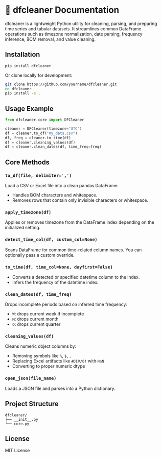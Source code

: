 # 🧹 dfcleaner Documentation
dfcleaner is a lightweight Python utility for cleaning, parsing, and preparing time series and tabular datasets.
It streamlines common DataFrame operations such as timezone normalization, date parsing, frequency inference, BOM removal, and value cleaning.

## Installation

```bash
pip install dfcleaner
```

Or clone locally for development:

```bash
git clone https://github.com/yourname/dfcleaner.git
cd dfcleaner
pip install -e .
```

## Usage Example

```python
from dfcleaner.core import DFCleaner

cleaner = DFCleaner(timezone="UTC")
df = cleaner.to_df("my_data.csv")
df, freq = cleaner.to_time(df)
df = cleaner.cleaning_values(df)
df = cleaner.clean_dates(df, time_freq=freq)
```

## Core Methods

### `to_df(file, delimiter=',')`

Load a CSV or Excel file into a clean pandas DataFrame.

- Handles BOM characters and whitespace.
- Removes rows that contain only invisible characters or whitespace.

### `apply_timezone(df)`

Applies or removes timezone from the DataFrame index depending on the initialized setting.

### `detect_time_col(df, custom_col=None)`

Scans DataFrame for common time-related column names. You can optionally pass a custom override.

### `to_time(df, time_col=None, dayfirst=False)`

- Converts a detected or specified datetime column to the index.
- Infers the frequency of the datetime index.

### `clean_dates(df, time_freq)`

Drops incomplete periods based on inferred time frequency:

- `W`: drops current week if incomplete
- `M`: drops current month
- `Q`: drops current quarter

### `cleaning_values(df)`

Cleans numeric object columns by:

- Removing symbols like `%`, `$`, `,`
- Replacing Excel artifacts like `#DIV/0!` with `NaN`
- Converting to proper numeric dtype

### `open_json(file_name)`

Loads a JSON file and parses into a Python dictionary.

## Project Structure

```
dfcleaner/
├── __init__.py
└── core.py
```

## License

MIT License
